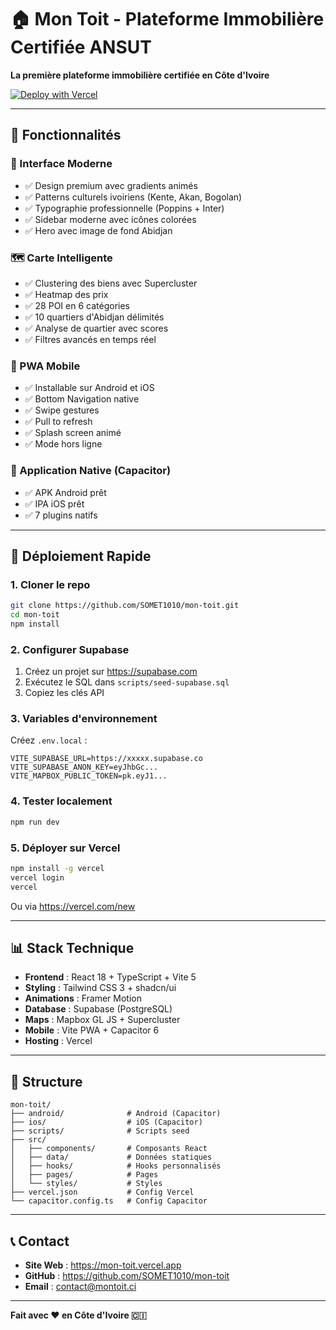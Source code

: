 # 🏠 Mon Toit - Plateforme Immobilière Certifiée ANSUT

**La première plateforme immobilière certifiée en Côte d'Ivoire**

[![Deploy with Vercel](https://vercel.com/button)](https://vercel.com/new/clone?repository-url=https://github.com/SOMET1010/mon-toit)

---

## 🌟 Fonctionnalités

### 🎨 Interface Moderne
- ✅ Design premium avec gradients animés
- ✅ Patterns culturels ivoiriens (Kente, Akan, Bogolan)
- ✅ Typographie professionnelle (Poppins + Inter)
- ✅ Sidebar moderne avec icônes colorées
- ✅ Hero avec image de fond Abidjan

### 🗺️ Carte Intelligente
- ✅ Clustering des biens avec Supercluster
- ✅ Heatmap des prix
- ✅ 28 POI en 6 catégories
- ✅ 10 quartiers d'Abidjan délimités
- ✅ Analyse de quartier avec scores
- ✅ Filtres avancés en temps réel

### 📱 PWA Mobile
- ✅ Installable sur Android et iOS
- ✅ Bottom Navigation native
- ✅ Swipe gestures
- ✅ Pull to refresh
- ✅ Splash screen animé
- ✅ Mode hors ligne

### 🤖 Application Native (Capacitor)
- ✅ APK Android prêt
- ✅ IPA iOS prêt
- ✅ 7 plugins natifs

---

## 🚀 Déploiement Rapide

### 1. Cloner le repo

```bash
git clone https://github.com/SOMET1010/mon-toit.git
cd mon-toit
npm install
```

### 2. Configurer Supabase

1. Créez un projet sur https://supabase.com
2. Exécutez le SQL dans `scripts/seed-supabase.sql`
3. Copiez les clés API

### 3. Variables d'environnement

Créez `.env.local` :

```env
VITE_SUPABASE_URL=https://xxxxx.supabase.co
VITE_SUPABASE_ANON_KEY=eyJhbGc...
VITE_MAPBOX_PUBLIC_TOKEN=pk.eyJ1...
```

### 4. Tester localement

```bash
npm run dev
```

### 5. Déployer sur Vercel

```bash
npm install -g vercel
vercel login
vercel
```

Ou via https://vercel.com/new

---

## 📊 Stack Technique

- **Frontend** : React 18 + TypeScript + Vite 5
- **Styling** : Tailwind CSS 3 + shadcn/ui
- **Animations** : Framer Motion
- **Database** : Supabase (PostgreSQL)
- **Maps** : Mapbox GL JS + Supercluster
- **Mobile** : Vite PWA + Capacitor 6
- **Hosting** : Vercel

---

## 📁 Structure

```
mon-toit/
├── android/              # Android (Capacitor)
├── ios/                  # iOS (Capacitor)
├── scripts/              # Scripts seed
├── src/
│   ├── components/       # Composants React
│   ├── data/             # Données statiques
│   ├── hooks/            # Hooks personnalisés
│   ├── pages/            # Pages
│   └── styles/           # Styles
├── vercel.json           # Config Vercel
└── capacitor.config.ts   # Config Capacitor
```

---

## 📞 Contact

- **Site Web** : https://mon-toit.vercel.app
- **GitHub** : https://github.com/SOMET1010/mon-toit
- **Email** : contact@montoit.ci

---

**Fait avec ❤️ en Côte d'Ivoire 🇨🇮**

